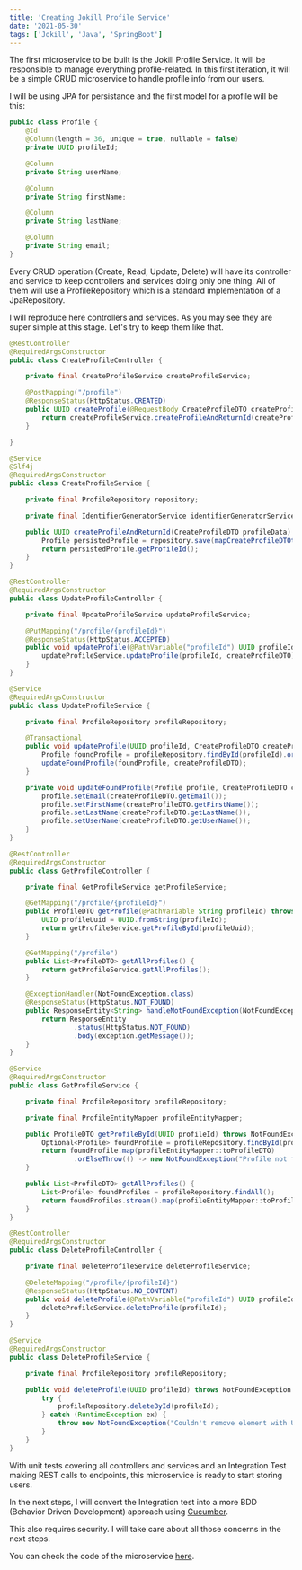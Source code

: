 ```yaml
---
title: 'Creating Jokill Profile Service'
date: '2021-05-30'
tags: ['Jokill', 'Java', 'SpringBoot']
---
```


The first microservice to be built is the Jokill Profile Service. It will be responsible to manage everything profile-related. In this first iteration, it will be a simple CRUD microservice to handle profile info from our users.

I will be using JPA for persistance and the first model for a profile will be this:

```java
public class Profile {
    @Id
    @Column(length = 36, unique = true, nullable = false)
    private UUID profileId;

    @Column
    private String userName;

    @Column
    private String firstName;

    @Column
    private String lastName;

    @Column
    private String email;
}
```
Every CRUD operation (Create, Read, Update, Delete) will have its controller and service to keep controllers and services doing only one thing. All of them will use a ProfileRepository which is a standard implementation of a JpaRepository.

I will reproduce here controllers and services. As you may see they are super simple at this stage. Let's try to keep them like that.

```java
@RestController
@RequiredArgsConstructor
public class CreateProfileController {

    private final CreateProfileService createProfileService;

    @PostMapping("/profile")
    @ResponseStatus(HttpStatus.CREATED)
    public UUID createProfile(@RequestBody CreateProfileDTO createProfileDTO) {
        return createProfileService.createProfileAndReturnId(createProfileDTO);
    }

}
```

```java
@Service
@Slf4j
@RequiredArgsConstructor
public class CreateProfileService {

    private final ProfileRepository repository;

    private final IdentifierGeneratorService identifierGeneratorService;

    public UUID createProfileAndReturnId(CreateProfileDTO profileData) {
        Profile persistedProfile = repository.save(mapCreateProfileDTOtoProfile(profileData));
        return persistedProfile.getProfileId();
    }
}
```

```java
@RestController
@RequiredArgsConstructor
public class UpdateProfileController {

    private final UpdateProfileService updateProfileService;

    @PutMapping("/profile/{profileId}")
    @ResponseStatus(HttpStatus.ACCEPTED)
    public void updateProfile(@PathVariable("profileId") UUID profileId, @RequestBody CreateProfileDTO createProfileDTO) throws NotFoundException {
        updateProfileService.updateProfile(profileId, createProfileDTO);
    }
}
```

```java
@Service
@RequiredArgsConstructor
public class UpdateProfileService {

    private final ProfileRepository profileRepository;

    @Transactional
    public void updateProfile(UUID profileId, CreateProfileDTO createProfileDTO) throws NotFoundException {
        Profile foundProfile = profileRepository.findById(profileId).orElseThrow(() -> new NotFoundException("Profile not found"));
        updateFoundProfile(foundProfile, createProfileDTO);
    }

    private void updateFoundProfile(Profile profile, CreateProfileDTO createProfileDTO) {
        profile.setEmail(createProfileDTO.getEmail());
        profile.setFirstName(createProfileDTO.getFirstName());
        profile.setLastName(createProfileDTO.getLastName());
        profile.setUserName(createProfileDTO.getUserName());
    }
}
```

```java
@RestController
@RequiredArgsConstructor
public class GetProfileController {

    private final GetProfileService getProfileService;

    @GetMapping("/profile/{profileId}")
    public ProfileDTO getProfile(@PathVariable String profileId) throws NotFoundException {
        UUID profileUuid = UUID.fromString(profileId);
        return getProfileService.getProfileById(profileUuid);
    }

    @GetMapping("/profile")
    public List<ProfileDTO> getAllProfiles() {
        return getProfileService.getAllProfiles();
    }

    @ExceptionHandler(NotFoundException.class)
    @ResponseStatus(HttpStatus.NOT_FOUND)
    public ResponseEntity<String> handleNotFoundException(NotFoundException exception) {
        return ResponseEntity
                .status(HttpStatus.NOT_FOUND)
                .body(exception.getMessage());
    }
}
```

```java
@Service
@RequiredArgsConstructor
public class GetProfileService {

    private final ProfileRepository profileRepository;

    private final ProfileEntityMapper profileEntityMapper;

    public ProfileDTO getProfileById(UUID profileId) throws NotFoundException {
        Optional<Profile> foundProfile = profileRepository.findById(profileId);
        return foundProfile.map(profileEntityMapper::toProfileDTO)
                .orElseThrow(() -> new NotFoundException("Profile not found"));
    }

    public List<ProfileDTO> getAllProfiles() {
        List<Profile> foundProfiles = profileRepository.findAll();
        return foundProfiles.stream().map(profileEntityMapper::toProfileDTO).collect(Collectors.toList());
    }
}
```

```java
@RestController
@RequiredArgsConstructor
public class DeleteProfileController {

    private final DeleteProfileService deleteProfileService;

    @DeleteMapping("/profile/{profileId}")
    @ResponseStatus(HttpStatus.NO_CONTENT)
    public void deleteProfile(@PathVariable("profileId") UUID profileId) throws NotFoundException {
        deleteProfileService.deleteProfile(profileId);
    }
}
```

```java
@Service
@RequiredArgsConstructor
public class DeleteProfileService {

    private final ProfileRepository profileRepository;

    public void deleteProfile(UUID profileId) throws NotFoundException {
        try {
            profileRepository.deleteById(profileId);
        } catch (RuntimeException ex) {
            throw new NotFoundException("Couldn't remove element with UUID "+ profileId.toString());
        }
    }
}
```

With unit tests covering all controllers and services and an Integration Test making REST calls to endpoints, this microservice is ready to start storing users.

In the next steps, I will convert the Integration test into a more BDD (Behavior Driven Development) approach using [Cucumber](https://www.baeldung.com/cucumber-spring-integration).

This also requires security. I will take care about all those concerns in the next steps.

You can check the code of the microservice [here](https://github.com/rlence86/jokill-profile-service).